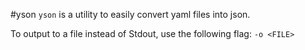 #yson
`yson` is a utility to easily convert yaml files into json.

To output to a file instead of Stdout, use the following flag: `-o <FILE>`